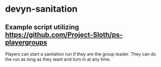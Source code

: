 # devyn-sanitation

## Example script utilizing https://github.com/Project-Sloth/ps-playergroups

Players can start a sanitation run if they are the group leader.
They can do the run as long as they want and turn in at any time.


 
